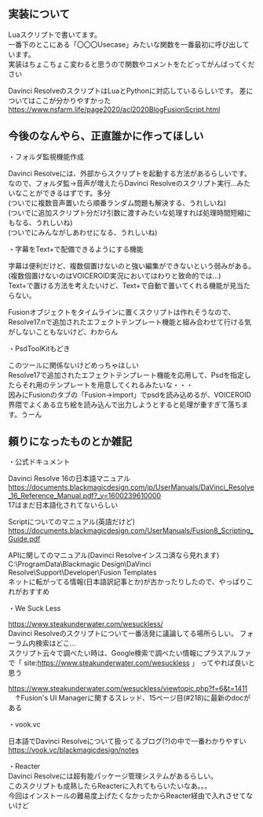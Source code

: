 ## 実装について

Luaスクリプトで書いてます。  
一番下のとこにある「〇〇〇Usecase」みたいな関数を一番最初に呼び出しています。  
実装はちょこちょこ変わると思うので関数やコメントをたどってがんばってください  

Davinci ResolveのスクリプトはLuaとPythonに対応しているらしいです。
差についてはここが分かりやすかった  
https://www.nsfarm.life/page2020/acl2020BlogFusionScript.html

## 今後のなんやら、正直誰かに作ってほしい
・フォルダ監視機能作成

Davinci Resolveには、外部からスクリプトを起動する方法があるらしいです。  
なので、フォルダ監→音声が増えたらDavinci Resolveのスクリプト実行...みたいなことができるはずです。多分  
(ついでに複数音声置いたら順番ランダム問題も解決する、うれしいね)  
(ついでに追加スクリプト分だけ引数に渡すみたいな処理すれば処理時間短縮にもなる、うれしいね)  
(ついでにみんながしあわせになる、うれしいね)  

・字幕をText+で配備できるようにする機能

字幕は便利だけど、複数個置けないのと強い編集ができないという弱みがある。  
(複数個置けないのはVOICEROID実況においてはわりと致命的では...)  
Text+で置ける方法を考えたいけど、Text+で自動で置いてくれる機能が見当たらない。   

Fusionオブジェクトをタイムラインに置くスクリプトは作れそうなので、Resolve17.nで追加されたエフェクトテンプレート機能と組み合わせて行ける気がしないこともないけど、わからん

・PsdToolKitもどき

このツールに関係ないけどめっちゃほしい  
Resolve17で追加されたエフェクトテンプレート機能を応用して、Psdを指定したらそれ用のテンプレートを用意してくれるみたいな・・・  
因みにFusionのタブの「Fusion→import」でpsdを読み込めるが、VOICEROID界隈でよくある立ち絵を読み込んで出力しようとすると処理が重すぎて落ちます。うーん

## 頼りになったものとか雑記

・公式ドキュメント

Davinci Resolve 16の日本語マニュアル
https://documents.blackmagicdesign.com/jp/UserManuals/DaVinci_Resolve_16_Reference_Manual.pdf?_v=1600239610000  
17はまだ日本語化されてないらしい

Scriptについてのマニュアル(英語だけど)
https://documents.blackmagicdesign.com/UserManuals/Fusion8_Scripting_Guide.pdf


APIに関してのマニュアル(Davinci Resolveインスコ済なら見れます)  
C:\ProgramData\Blackmagic Design\DaVinci Resolve\Support\Developer\Fusion Templates  
ネットに転がってる情報(日本語訳記事とか)が古かったりしたので、やっぱりこれがおすすめ

・We Suck Less

https://www.steakunderwater.com/wesuckless/  
Davinci Resolveのスクリプトについて一番活発に議論してる場所らしい。
フォーラム内検索はどこ…  
スクリプト云々で調べたい時は、Google検索で調べたい情報にプラスアルファで「 site:https://www.steakunderwater.com/wesuckless 」 ってやれば良いと思う

https://www.steakunderwater.com/wesuckless/viewtopic.php?f=6&t=1411  
　↑Fusion's UI Managerに関するスレッド、15ページ目(#218)に最新のdocがある


・vook.vc

日本語でDavinci Resolveについて扱ってるブログ(?)の中で一番わかりやすい  
https://vook.vc/blackmagicdesign/notes

・Reacter  
Davinci Resolveには超有能パッケージ管理システムがあるらしい。  
このスクリプトも成熟したらReacterに入れてもらいたいなあ。。。  
今回はインストールの難易度上げたくなかったからReacter経由で入れさせてないけど


